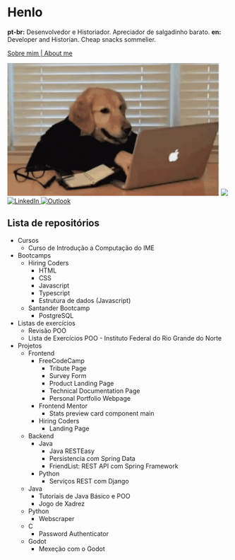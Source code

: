# Henlo

**pt-br:** Desenvolvedor e Historiador. Apreciador de salgadinho barato.
**en:** Developer and Historian. Cheap snacks sommelier.

[Sobre mim | About me](https://www.youtube.com/watch?v=dQw4w9WgXcQ)


<a>
    <img height="300em" src="Assets/doge.gif"/>
    <img height="150em" src="https://github-readme-stats.vercel.app/api/top-langs/?username=oieusouoede&hide=tex&layout=compact&theme=gotham"/>
</a>
<a target="_blank" href="https://www.linkedin.com/in/oieusouoede/">
    <img alt="LinkedIn" src="https://img.shields.io/badge/linkedin-%230077B5.svg?style=for-the-badge&logo=linkedin&logoColor=white"/>
</a>
<a target="_blank" href="mailto:edemarinho@outlook.com">
    <img alt="Outlook" src="https://img.shields.io/badge/Microsoft_Outlook-0078D4?style=for-the-badge&logo=microsoft-outlook&logoColor=white" />
</a>

## Lista de repositórios

- Cursos
  - Curso de Introdução a Computação do IME
- Bootcamps
  - Hiring Coders
    - HTML
    - CSS
    - Javascript
    - Typescript
    - Estrutura de dados (Javascript)
  - Santander Bootcamp
    - PostgreSQL
- Listas de exercícios
  - Revisão POO
  - Lista de Exercícios POO - Instituto Federal do Rio Grande do Norte
- Projetos
  - Frontend
    - FreeCodeCamp
      - Tribute Page
      - Survey Form
      - Product Landing Page
      - Technical Documentation Page
      - Personal Portfolio Webpage
    - Frontend Mentor
      - Stats preview card component main
    - Hiring Coders
      - Landing Page
  - Backend
    - Java
      - Java RESTEasy
      - Persistencia com Spring Data
      - FriendList: REST API com Spring Framework
    - Python
      - Serviços REST com Django
  - Java
    - Tutoriais de Java Básico e POO
    - Jogo de Xadrez
  - Python
    - Webscraper
  - C
    - Password Authenticator
  - Godot
    - Mexeção com o Godot